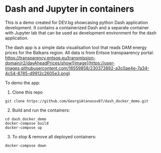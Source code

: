 # Dash and Jupyter in containers 

This is a demo created for DEV.bg showcasing python Dash application development.
It contains a containerized Dash and a separate container with Jupyter lab that can
be used as development environment for the dash application.

The dash app is a simple data visualisation tool that reads DAM energy prices for the Balkans region.
All data is from Entsoe transpaarency portal: https://transparency.entsoe.eu/transmission-domain/r2/dayAheadPrices/show![image](https://user-images.githubusercontent.com/16559858/230373892-a3c0ae4e-7a34-4c54-8785-d9912c2605e3.png)

To demo the app:
1. Clone this repo
```
git clone https://github.com/GeorgiAtanasov87/dash_docker_demo.git
```
2. Build and run the containers:
```
cd dash_docker_demo
docker-compose build
docker-compose up
```

3. To stop & remove all deployed containers:
```
docker-compose down
```

